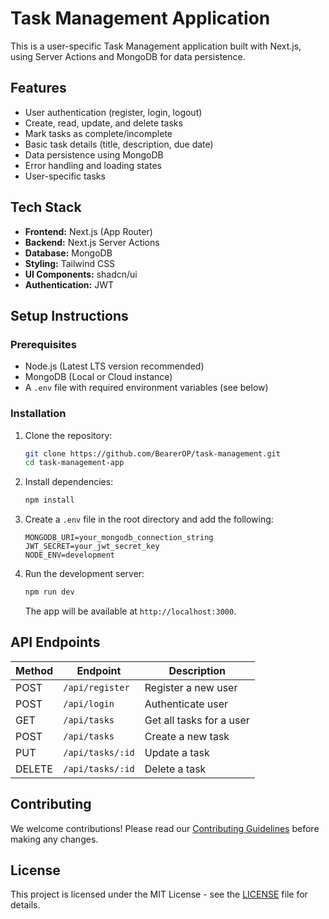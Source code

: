 # Task Management Application

This is a user-specific Task Management application built with Next.js, using Server Actions and MongoDB for data persistence.

## Features

- User authentication (register, login, logout)
- Create, read, update, and delete tasks
- Mark tasks as complete/incomplete
- Basic task details (title, description, due date)
- Data persistence using MongoDB
- Error handling and loading states
- User-specific tasks

## Tech Stack

- **Frontend:** Next.js (App Router)
- **Backend:** Next.js Server Actions
- **Database:** MongoDB
- **Styling:** Tailwind CSS
- **UI Components:** shadcn/ui
- **Authentication:** JWT

## Setup Instructions

### Prerequisites
- Node.js (Latest LTS version recommended)
- MongoDB (Local or Cloud instance)
- A `.env` file with required environment variables (see below)

### Installation

1. Clone the repository:
   ```sh
   git clone https://github.com/BearerOP/task-management.git
   cd task-management-app
   ```

2. Install dependencies:
   ```sh
   npm install
   ```

3. Create a `.env` file in the root directory and add the following:
   ```env
   MONGODB_URI=your_mongodb_connection_string
   JWT_SECRET=your_jwt_secret_key
   NODE_ENV=development
   ```

4. Run the development server:
   ```sh
   npm run dev
   ```
   The app will be available at `http://localhost:3000`.

## API Endpoints

| Method | Endpoint             | Description                |
|--------|----------------------|----------------------------|
| POST   | `/api/register`      | Register a new user        |
| POST   | `/api/login`         | Authenticate user          |
| GET    | `/api/tasks`         | Get all tasks for a user   |
| POST   | `/api/tasks`         | Create a new task          |
| PUT    | `/api/tasks/:id`     | Update a task              |
| DELETE | `/api/tasks/:id`     | Delete a task              |

## Contributing

We welcome contributions! Please read our [Contributing Guidelines](CONTRIBUTING.md) before making any changes.

## License

This project is licensed under the MIT License - see the [LICENSE](LICENSE) file for details.

